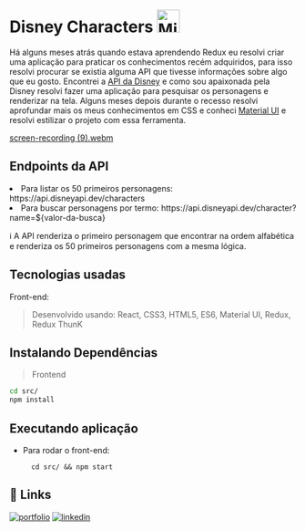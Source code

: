 # Disney Characters <img src="https://i0.wp.com/www.multarte.com.br/wp-content/uploads/2019/02/mickey-mouse-logo-vector-free-download.gif?resize=696%2C698&ssl=1" alt="Mickey icon" width="40"/>

Há alguns meses atrás quando estava aprendendo Redux eu resolvi criar uma aplicação para praticar os conhecimentos recém adquiridos, para isso resolvi procurar se existia alguma API que tivesse informações sobre algo que eu gosto. Encontrei a [API da Disney](https://disneyapi.dev/) e como sou apaixonada pela Disney resolvi fazer uma aplicação para pesquisar os personagens e renderizar na tela. 
Alguns meses depois durante o recesso resolvi aprofundar mais os meus conhecimentos em CSS e conheci [Material UI](https://mui.com/) e resolvi estilizar o projeto com essa ferramenta. 

[screen-recording (9).webm](https://user-images.githubusercontent.com/106452876/220142532-4ddf8d3d-0cee-4c33-ad59-6a6da7658516.webm)

## Endpoints da API
<li>Para listar os 50 primeiros personagens: https://api.disneyapi.dev/characters </li>
<li>Para buscar personagens por termo: https://api.disneyapi.dev/character?name=${valor-da-busca} </li>


:information_source:  A API renderiza o primeiro personagem que encontrar na ordem alfabética e renderiza os 50 primeiros personagens com a mesma lógica. 

## Tecnologias usadas
Front-end:
> Desenvolvido usando: React, CSS3, HTML5, ES6, Material UI, Redux, Redux ThunK
  
## Instalando Dependências
> Frontend
```bash
cd src/
npm install
``` 
## Executando aplicação
* Para rodar o front-end:

  ```
    cd src/ && npm start
  ```

## 🔗 Links
[![portfolio](https://img.shields.io/badge/my_portfolio-000?style=for-the-badge&logo=ko-fi&logoColor=white)](https://joanamds.github.io/#/)
[![linkedin](https://img.shields.io/badge/linkedin-0A66C2?style=for-the-badge&logo=linkedin&logoColor=white)](https://www.linkedin.com/in/dev-joanamds/)

